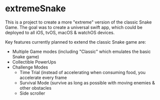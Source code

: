 # extremeSnake

This is a project to create a more "extreme" version of the classic Snake Game.
The goal was to create a universal swift app, which could be deployed to all iOS, tvOS, macOS & watchOS devices.

Key features currently planned to extend the classic Snake game are:
* Multiple Game modes (including "Classic" which emulates the basic Snake game)
* Collectible PowerUps
* Challenge Modes
  * Time Trial (instead of accelerating when consuming food, you accelerate every frame
  * Survival Mode (survive as long as possible with moving enemies & other obstacles
  * Side scroller

